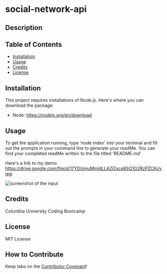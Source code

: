 # social-network-api

## Description



## Table of Contents

- [Installation](#installation)
- [Usage](#usage)
- [Credits](#credits)
- [License](#license)

## Installation

This project requires installations of Node.js. Here's where you can download the package:
- Node: https://nodejs.org/en/download

## Usage

To get the application running, type 'node index' into your terminal and fill out the prompts in your command line to generate your readMe. You can find your completed readMe written to the file titled 'README.md' 

Here's a link to my demo: https://drive.google.com/file/d/17YDUmuMmldLLAZlZsca8SQ1G2RzPZCKi/view



![screenshot of the input](./screenshot.png)

## Credits

Columbia University Coding Bootcamp

## License

MIT License

## How to Contribute

Keep tabs on the [Contributor Covenant](https://www.contributor-covenant.org/)!
